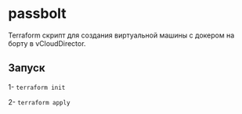 # passbolt

Terraform скрипт для создания виртуальной машины с докером на борту в vCloudDirector.

## Запуск

1- `terraform init`

2- `terraform apply`
